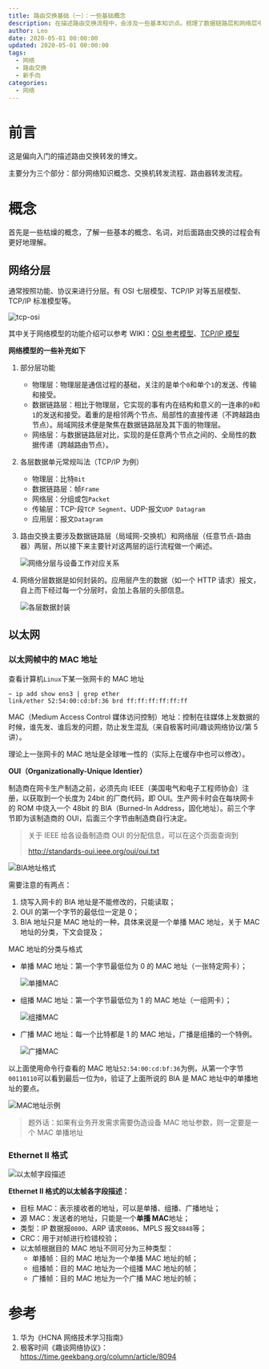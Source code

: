 ```yaml
---
title: 路由交换基础（一）：一些基础概念
description: 在描述路由交换流程中，会涉及一些基本知识点。梳理了数据链路层和网络层中的会用到的概念、名词，了解这些会对后面路由交换的过程有更好地理解。
author: Leo
date: 2020-05-01 00:00:00
updated: 2020-05-01 00:00:00
tags:
  - 网络
  - 路由交换
  - 新手向
categories:
  - 网络
---
```


# 前言

这是偏向入门的描述路由交换转发的博文。

主要分为三个部分：部分网络知识概念、交换机转发流程、路由器转发流程。

# 概念

首先是一些枯燥的概念，了解一些基本的概念、名词，对后面路由交换的过程会有更好地理解。

## 网络分层

通常按照功能、协议来进行分层。有 OSI 七层模型、TCP/IP 对等五层模型、TCP/IP 标准模型等。

![tcp-osi](tcp-osi.png)

其中关于网络模型的功能介绍可以参考 WIKI：[OSI 参考模型](https://zh.wikipedia.org/wiki/OSI%E6%A8%A1%E5%9E%8B)、[TCP/IP 模型](https://zh.wikipedia.org/wiki/TCP/IP%E5%8D%8F%E8%AE%AE%E6%97%8F)

**网络模型的一些补充如下**

1. 部分层功能

   - 物理层：物理层是通信过程的基础，关注的是单个`0`和单个`1`的发送、传输和接受。
   - 数据链路层：相比于物理层，它实现的事有内在结构和意义的一连串的`0`和`1`的发送和接受。着重的是相邻两个节点、局部性的直接传递（不跨越路由节点）。局域网技术便是聚焦在数据链路层及其下面的物理层。
   - 网络层：与数据链路层对比，实现的是任意两个节点之间的、全局性的数据传递（跨越路由节点）。

2. 各层数据单元常规叫法（TCP/IP 为例）

   - 物理层：比特`Bit`
   - 数据链路层：帧`Frame`
   - 网络层：分组或包`Packet`
   - 传输层：TCP-段`TCP Segment`、UDP-报文`UDP Datagram`
   - 应用层：报文`Datagram`

3. 路由交换主要涉及数据链路层（局域网-交换机）和网络层（任意节点-路由器）两层，所以接下来主要针对这两层的运行流程做一个阐述。

   ![网络分层与设备工作对应关系](网络分层与设备工作对应关系.png)

4. 网络分层数据是如何封装的。应用层产生的数据（如一个 HTTP 请求）报文，自上而下经过每一个分层时，会加上各层的头部信息。

   ![各层数据封装](各层数据封装.png)

## 以太网

### 以太网帧中的 MAC 地址

查看计算机`Linux`下某一张网卡的 MAC 地址

```shell
~ ip add show ens3 | grep ether
link/ether 52:54:00:cd:bf:36 brd ff:ff:ff:ff:ff:ff
```

MAC（Medium Access Control 媒体访问控制）地址：控制在往媒体上发数据的时候，谁先发、谁后发的问题，防止发生混乱（来自极客时间/趣谈网络协议/第 5 讲）。

理论上一张网卡的 MAC 地址是全球唯一性的（实际上在缓存中也可以修改）。

**OUI（Organizationally-Unique Identier）**

制造商在网卡生产制造之前，必须先向 IEEE（美国电气和电子工程师协会）注册，以获取到一个长度为 24bit 的厂商代码，即 OUI。生产网卡时会在每块网卡的 ROM 中烧入一个 48bit 的 BIA（Burned-In Address，固化地址）。前三个字节即为该制造商的 OUI，后面三个字节由制造商自行决定。

> 关于 IEEE 给各设备制造商 OUI 的分配信息，可以在这个页面查询到
>
> http://standards-oui.ieee.org/oui/oui.txt

![BIA地址格式](BIA地址格式.png)

需要注意的有两点：

1. 烧写入网卡的 BIA 地址是不能修改的，只能读取；
2. OUI 的第一个字节的最低位一定是 0；
3. BIA 地址只是 MAC 地址的一种，具体来说是一个单播 MAC 地址，关于 MAC 地址的分类，下文会提及；

MAC 地址的分类与格式

- 单播 MAC 地址：第一个字节最低位为 0 的 MAC 地址（一张特定网卡）；

  ![单播MAC](单播MAC.png)

- 组播 MAC 地址：第一个字节最低位为 1 的 MAC 地址（一组网卡）；

  ![组播MAC](组播MAC.png)

- 广播 MAC 地址：每一个比特都是 1 的 MAC 地址，广播是组播的一个特例。

  ![广播MAC](广播MAC.png)

以上面使用命令行查看的 MAC 地址`52:54:00:cd:bf:36`为例，从第一个字节`00110110`可以看到最后一位为`0`，验证了上面所说的 BIA 是 MAC 地址中的单播地址的要点。

![MAC地址示例](MAC地址示例.png)

> 题外话：如果有业务开发需求需要伪造设备 MAC 地址参数，则一定要是一个 MAC 单播地址

### Ethernet II 格式

![以太帧字段描述](以太帧字段描述.jpeg)

**Ethernet II 格式的以太帧各字段描述：**

- 目标 MAC：表示接收者的地址，可以是单播、组播、广播地址；
- 源 MAC：发送者的地址，只能是一个**单播 MAC**地址；
- 类型：IP 数据报`0800`、ARP 请求`0806`、MPLS 报文`8848`等；
- CRC：用于对帧进行检错校验；
- 以太帧根据目的 MAC 地址不同可分为三种类型：
  - 单播帧：目的 MAC 地址为一个单播 MAC 地址的帧；
  - 组播帧：目的 MAC 地址为一个组播 MAC 地址的帧；
  - 广播帧：目的 MAC 地址为一个广播 MAC 地址的帧；

# 参考

1. 华为《HCNA 网络技术学习指南》
2. 极客时间《趣谈网络协议》：https://time.geekbang.org/column/article/8094
